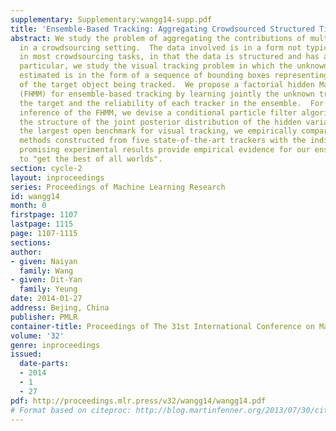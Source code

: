 ```yaml
---
supplementary: Supplementary:wangg14-supp.pdf
title: 'Ensemble-Based Tracking: Aggregating Crowdsourced Structured Time Series Data'
abstract: We study the problem of aggregating the contributions of multiple contributors
  in a crowdsourcing setting.  The data involved is in a form not typically considered
  in most crowdsourcing tasks, in that the data is structured and has a temporal dimension.  In
  particular, we study the visual tracking problem in which the unknown data to  be
  estimated is in the form of a sequence of bounding boxes representing the trajectory
  of the target object being tracked.  We propose a factorial hidden Markov model
  (FHMM) for ensemble-based tracking by learning jointly the unknown trajectory of
  the target and the reliability of each tracker in the ensemble.  For efficient online
  inference of the FHMM, we devise a conditional particle filter algorithm by exploiting
  the structure of the joint posterior distribution of the hidden variables.  Using
  the largest open benchmark for visual tracking, we empirically compare two ensemble
  methods constructed from five state-of-the-art trackers with the individual trackers.  The
  promising experimental results provide empirical evidence for our ensemble approach
  to "get the best of all worlds".
section: cycle-2
layout: inproceedings
series: Proceedings of Machine Learning Research
id: wangg14
month: 0
firstpage: 1107
lastpage: 1115
page: 1107-1115
sections: 
author:
- given: Naiyan
  family: Wang
- given: Dit-Yan
  family: Yeung
date: 2014-01-27
address: Bejing, China
publisher: PMLR
container-title: Proceedings of The 31st International Conference on Machine Learning
volume: '32'
genre: inproceedings
issued:
  date-parts:
  - 2014
  - 1
  - 27
pdf: http://proceedings.mlr.press/v32/wangg14/wangg14.pdf
# Format based on citeproc: http://blog.martinfenner.org/2013/07/30/citeproc-yaml-for-bibliographies/
---
```

